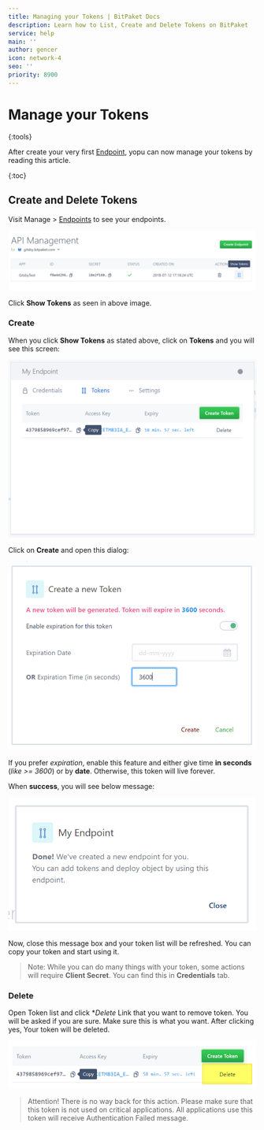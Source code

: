 ```yaml
---
title: Managing your Tokens | BitPaket Docs
description: Learn how to List, Create and Delete Tokens on BitPaket
service: help
main: ''
author: gencer
icon: network-4
seo: ''
priority: 8900
---
```


# Manage your Tokens
{:tools}

After create your very first [Endpoint](https://www.bitpaket.com/paket/api), yopu can now manage your tokens by reading this article.

{:toc}

## Create and Delete Tokens

Visit Manage > [Endpoints](https://www.bitpaket.com/paket/api) to see your endpoints.

![pakets](./images/api.png)

Click **Show Tokens** as seen in above image.

### Create

When you click **Show Tokens** as stated above, click on **Tokens** and you will see this screen:

![api_create_token_list](./images/api_tokens_list.png)

Click on **Create** and open this dialog:

![api_create_token_list](./images/api_tokens_create.png)

If you prefer *expiration*, enable this feature and either give time **in seconds** (*like >= 3600*) or by **date**. Otherwise, this token will live forever.

When **success**, you will see below message:

![api_create_done](./images/api_create_done.png)

Now, close this message box and your token list will be refreshed. You can copy your token and start using it.

> Note: While you can do many things with your token, some actions will require **Client Secret**. You can find this in **Credentials** tab.

### Delete

Open Token list and click **Delete* Link that you want to remove token. You will be asked if you are sure. Make sure this is what you want. After clicking yes, Your token will be deleted.

![api_create_delete](./images/api_token_delete.png)

> Attention! There is no way back for this action. Please make sure that this token is not used on critical applications. All applications use this token will receive Authentication Failed message.
